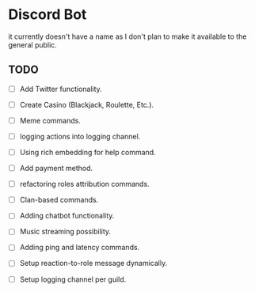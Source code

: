 # Discord Bot
it currently doesn't have a name as I don't plan to make it available to the general public.

## TODO
- [ ] Add Twitter functionality.

- [ ] Create Casino (Blackjack, Roulette, Etc.).

- [ ] Meme commands.

- [ ] logging actions into logging channel.

- [ ] Using rich embedding for help command.

- [ ] Add payment method.

- [ ] refactoring roles attribution commands.

- [ ] Clan-based commands.

- [ ] Adding chatbot functionality.

- [ ] Music streaming possibility.

- [ ] Adding ping and latency commands.

- [ ] Setup reaction-to-role message dynamically.

- [ ] Setup logging channel per guild.